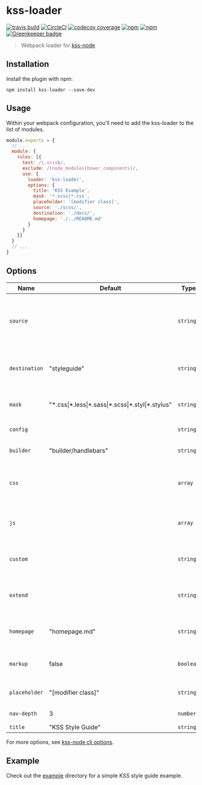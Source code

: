 # kss-loader

[![travis build](https://img.shields.io/travis/design4pro/kss-loader.svg)](https://travis-ci.org/design4pro/kss-loader) [![CircleCI](https://circleci.com/gh/design4pro/kss-loader.svg?&style=shield&circle-token=4b7e0017a6fa6840e65f52e413245bbc5cfa894b)](https://circleci.com/gh/design4pro/kss-loader) [![codecov coverage](https://img.shields.io/codecov/c/gh/design4pro/kss-loader.svg)](https://codecov.io/gh/design4pro/kss-loader) [![npm](https://img.shields.io/npm/v/kss-loader.svg)](https://www.npmjs.com/package/kss-loader) [![npm](https://img.shields.io/npm/dt/kss-loader.svg)](https://www.npmjs.com/package/kss-loader) [![Greenkeeper badge](https://badges.greenkeeper.io/design4pro/kss-loader.svg)](https://greenkeeper.io/)

> Webpack loader for [kss-node](https://github.com/kss-node/kss-node)

## Installation

Install the plugin with npm:

```shell
npm install kss-loader --save-dev
```

## Usage

Within your webpack configuration, you'll need to add the kss-loader to the list of modules.

```javascript
module.exports = {
  // ...
  module: {
    rules: [{
      test: /\.scss$/,
      exclude: /(node_modules|bower_components)/,
      use: {
        loader: 'kss-loader',
        options: {
          title: 'KSS Example',
          mask: '*.scss|*.css',
          placeholder: '[modifier class]',
          source: './scss/',
          destination: './docs/',
          homepage: './../README.md'
        }
      }
    }]
  }
  // ...
}
```

## Options

| Name | Default | Type | Description |
| --- | --- | --- | --- |
| `source` |  | `string` | Source directory to recursively parse for KSS comments,homepage, and markup (relative to webpack.config.js file) |
| `destination` | "styleguide" | `string` | Destination directory of style guide (relative to webpack.config.js file) |
| `mask` | "&#42;.css&#124;&#42;.less&#124;&#42;.sass&#124;&#42;.scss&#124;&#42;.styl&#124;&#42;.stylus" | `string` | Use a mask for detecting files containing KSS comments |
| `config` |  | `string` | Load the kss options from a json file|
| `builder` | "builder/handlebars" | `string` | Use the specified builder when building your style guide |
| `css` |  | `array` | URL of a CSS file to include in the style guide (relative to the generated style guide) |
| `js` |  | `array` | URL of a JavaScript file to include in the style guide (relative to the generated style guide) |
| `custom` |  | `string` | Process a custom property name when parsing KSS comments |
| `extend` |  | `string` | Location of modules to extend the templating system; see [http://bit.ly/kss-wiki]() |
| `homepage` | "homepage.md" | `string` | File name of the homepage's Markdown file (relative to source) |
| `markup` | false | `boolean` | Render "markup" templates to HTML with the placeholder text |
| `placeholder` | "[modifier class]" | `string` | Placeholder text to use for modifier classes |
| `nav-depth` | 3 | `number` | Limit the navigation to the depth specified |
| `title` | "KSS Style Guide" | `string` | Title of the style guide |



For more options, see [kss-node cli options](https://github.com/kss-node/kss-node#using-the-command-line-tool).

## Example

Check out the [example](https://github.com/design4pro/kss-loader/blob/master/example/kss/) directory for a simple KSS style guide example.
